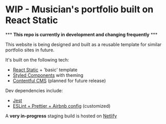 # WIP - Musician's portfolio built on React Static

*** **This repo is currently in development and changing frequently** ***

This website is being designed and built as a reusable template for similar portfolio sites in future.

It's built on the following tech:

- [React Static](https://react-static.js.org) + 'basic' template
- [Styled Components](https://www.styled-components.com/) with theming
- [Contentful CMS](https://www.contentful.com/) (planned for future release)

Dev dependencies include:

- [Jest](https://jestjs.io/)
- [ESLint + Prettier + Airbnb config](https://blog.echobind.com/integrating-prettier-eslint-airbnb-style-guide-in-vscode-47f07b5d7d6a) (customized)

A **very in-progress** staging build is hosted on [Netlify](https://elated-leavitt-544c11.netlify.com/)
